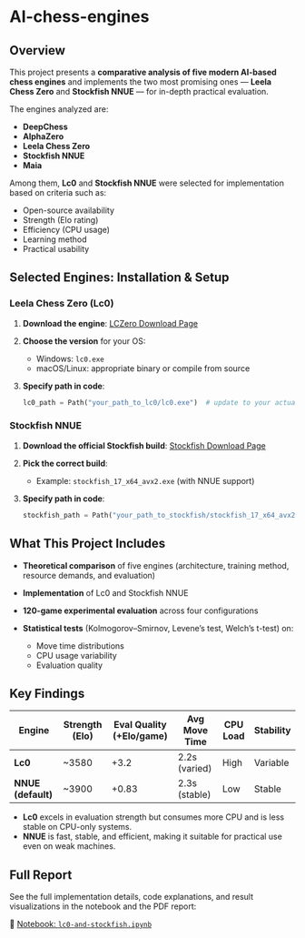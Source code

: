 # AI-chess-engines

## Overview

This project presents a **comparative analysis of five modern AI-based chess engines** and implements the two most promising ones — **Leela Chess Zero** and **Stockfish NNUE** — for in-depth practical evaluation.

The engines analyzed are:

* **DeepChess**
* **AlphaZero**
* **Leela Chess Zero**
* **Stockfish NNUE**
* **Maia**

Among them, **Lc0** and **Stockfish NNUE** were selected for implementation based on criteria such as:

* Open-source availability
* Strength (Elo rating)
* Efficiency (CPU usage)
* Learning method
* Practical usability

## Selected Engines: Installation & Setup

### Leela Chess Zero (Lc0)

1. **Download the engine**:
 [LCZero Download Page](https://lczero.org/play/download/)

2. **Choose the version** for your OS:

   * Windows: `lc0.exe`
   * macOS/Linux: appropriate binary or compile from source

3. **Specify path in code**:

   ```python
   lc0_path = Path("your_path_to_lc0/lc0.exe")  # update to your actual location
   ```

### Stockfish NNUE

1. **Download the official Stockfish build**:
 [Stockfish Download Page](https://stockfishchess.org/download/)

2. **Pick the correct build**:

   * Example: `stockfish_17_x64_avx2.exe` (with NNUE support)

3. **Specify path in code**:

   ```python
   stockfish_path = Path("your_path_to_stockfish/stockfish_17_x64_avx2.exe")
   ```

## What This Project Includes

* **Theoretical comparison** of five engines (architecture, training method, resource demands, and evaluation)
* **Implementation** of Lc0 and Stockfish NNUE
* **120-game experimental evaluation** across four configurations
* **Statistical tests** (Kolmogorov–Smirnov, Levene’s test, Welch’s t-test) on:

  * Move time distributions
  * CPU usage variability
  * Evaluation quality

## Key Findings

| Engine             | Strength (Elo) | Eval Quality (+Elo/game) | Avg Move Time | CPU Load | Stability |
| ------------------ | -------------- | ------------------------ | ------------- | -------- | --------- |
| **Lc0**            | \~3580         | +3.2                     | 2.2s (varied) | High     |  Variable |
| **NNUE (default)** | \~3900         | +0.83                    | 2.3s (stable) | Low      |  Stable   |

* **Lc0** excels in evaluation strength but consumes more CPU and is less stable on CPU-only systems.
* **NNUE** is fast, stable, and efficient, making it suitable for practical use even on weak machines.

## Full Report

See the full implementation details, code explanations, and result visualizations in the notebook and the PDF report:

📄 [Notebook: `lc0-and-stockfish.ipynb`](./lc0-and-stockfish.ipynb)
